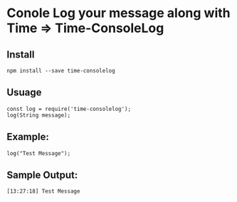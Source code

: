 Conole Log your message along with Time => Time-ConsoleLog
=======================================

## Install

    npm install --save time-consolelog

## Usuage

    const log = require('time-consolelog');
    log(String message);

## Example:

    log("Test Message");

## Sample Output:

    [13:27:18] Test Message
